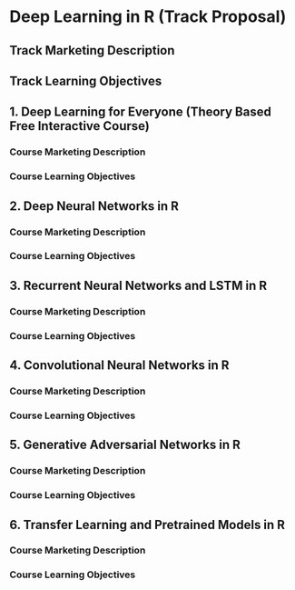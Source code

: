 # Deep Learning in R (Track Proposal)
## Track Marketing Description
## Track Learning Objectives
## 1.	Deep Learning for Everyone (Theory Based Free Interactive Course)
### Course Marketing Description
### Course Learning Objectives
## 2.	Deep Neural Networks in R
### Course Marketing Description
### Course Learning Objectives
## 3.	Recurrent Neural Networks and LSTM in R
### Course Marketing Description
### Course Learning Objectives
## 4.	Convolutional Neural Networks in R
### Course Marketing Description
### Course Learning Objectives
## 5.	Generative Adversarial Networks in R
### Course Marketing Description
### Course Learning Objectives
## 6.	Transfer Learning and Pretrained Models in R
### Course Marketing Description
### Course Learning Objectives

